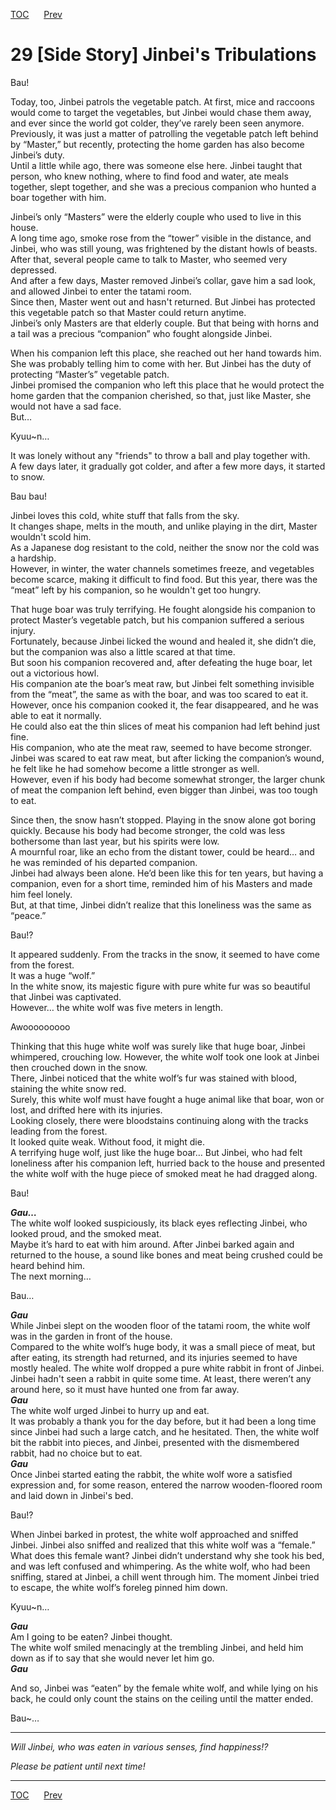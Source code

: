 [TOC](../readme.md)&nbsp;&nbsp;&nbsp;&nbsp;&nbsp;&nbsp;[Prev](section_0028.md)&nbsp;&nbsp;&nbsp;&nbsp;&nbsp;&nbsp;



# 29 \[Side Story\] Jinbei's Tribulations

Bau!  
  
Today, too, Jinbei patrols the vegetable patch. At first, mice and
raccoons would come to target the vegetables, but Jinbei would chase
them away, and ever since the world got colder, they’ve rarely been seen
anymore.  
Previously, it was just a matter of patrolling the vegetable patch left
behind by “Master,” but recently, protecting the home garden has also
become Jinbei’s duty.  
Until a little while ago, there was someone else here. Jinbei taught
that person, who knew nothing, where to find food and water, ate meals
together, slept together, and she was a precious companion who hunted a
boar together with him.  
  
Jinbei’s only “Masters” were the elderly couple who used to live in this
house.  
A long time ago, smoke rose from the “tower” visible in the distance,
and Jinbei, who was still young, was frightened by the distant howls of
beasts. After that, several people came to talk to Master, who seemed
very depressed.  
And after a few days, Master removed Jinbei’s collar, gave him a sad
look, and allowed Jinbei to enter the tatami room.  
Since then, Master went out and hasn't returned. But Jinbei has
protected this vegetable patch so that Master could return anytime.  
Jinbei’s only Masters are that elderly couple. But that being with horns
and a tail was a precious “companion” who fought alongside Jinbei.  
  
When his companion left this place, she reached out her hand towards
him. She was probably telling him to come with her. But Jinbei has the
duty of protecting “Master’s” vegetable patch.  
Jinbei promised the companion who left this place that he would protect
the home garden that the companion cherished, so that, just like Master,
she would not have a sad face.  
But…  
  
Kyuu~n…  
  
It was lonely without any "friends" to throw a ball and play together
with.  
A few days later, it gradually got colder, and after a few more days, it
started to snow.  
  
Bau bau!  
  
Jinbei loves this cold, white stuff that falls from the sky.  
It changes shape, melts in the mouth, and unlike playing in the dirt,
Master wouldn't scold him.  
As a Japanese dog resistant to the cold, neither the snow nor the cold
was a hardship.  
However, in winter, the water channels sometimes freeze, and vegetables
become scarce, making it difficult to find food. But this year, there
was the “meat” left by his companion, so he wouldn't get too hungry.  
  
That huge boar was truly terrifying. He fought alongside his companion
to protect Master’s vegetable patch, but his companion suffered a
serious injury.  
Fortunately, because Jinbei licked the wound and healed it, she didn’t
die, but the companion was also a little scared at that time.  
But soon his companion recovered and, after defeating the huge boar, let
out a victorious howl.  
His companion ate the boar’s meat raw, but Jinbei felt something
invisible from the “meat”, the same as with the boar, and was too scared
to eat it.  
However, once his companion cooked it, the fear disappeared, and he was
able to eat it normally.  
He could also eat the thin slices of meat his companion had left behind
just fine.  
His companion, who ate the meat raw, seemed to have become stronger.
Jinbei was scared to eat raw meat, but after licking the companion’s
wound, he felt like he had somehow become a little stronger as well.  
However, even if his body had become somewhat stronger, the larger chunk
of meat the companion left behind, even bigger than Jinbei, was too
tough to eat.  
  
Since then, the snow hasn’t stopped. Playing in the snow alone got
boring quickly. Because his body had become stronger, the cold was less
bothersome than last year, but his spirits were low.  
A mournful roar, like an echo from the distant tower, could be heard…
and he was reminded of his departed companion.  
Jinbei had always been alone. He’d been like this for ten years, but
having a companion, even for a short time, reminded him of his Masters
and made him feel lonely.  
But, at that time, Jinbei didn’t realize that this loneliness was the
same as “peace.”  
  
Bau!?  
  
It appeared suddenly. From the tracks in the snow, it seemed to have
come from the forest.  
It was a huge “wolf.”  
In the white snow, its majestic figure with pure white fur was so
beautiful that Jinbei was captivated.  
However… the white wolf was five meters in length.  
  
Awooooooooo  
  
Thinking that this huge white wolf was surely like that huge boar,
Jinbei whimpered, crouching low. However, the white wolf took one look
at Jinbei then crouched down in the snow.  
There, Jinbei noticed that the white wolf’s fur was stained with blood,
staining the white snow red.  
Surely, this white wolf must have fought a huge animal like that boar,
won or lost, and drifted here with its injuries.  
Looking closely, there were bloodstains continuing along with the tracks
leading from the forest.  
It looked quite weak. Without food, it might die.  
A terrifying huge wolf, just like the huge boar… But Jinbei, who had
felt loneliness after his companion left, hurried back to the house and
presented the white wolf with the huge piece of smoked meat he had
dragged along.  
  
Bau!  
  
***Gau…***  
The white wolf looked suspiciously, its black eyes reflecting Jinbei,
who looked proud, and the smoked meat.  
Maybe it’s hard to eat with him around. After Jinbei barked again and
returned to the house, a sound like bones and meat being crushed could
be heard behind him.  
The next morning…  
  
Bau…  
  
***Gau***  
While Jinbei slept on the wooden floor of the tatami room, the white
wolf was in the garden in front of the house.  
Compared to the white wolf’s huge body, it was a small piece of meat,
but after eating, its strength had returned, and its injuries seemed to
have mostly healed. The white wolf dropped a pure white rabbit in front
of Jinbei.  
Jinbei hadn't seen a rabbit in quite some time. At least, there weren’t
any around here, so it must have hunted one from far away.  
***Gau***  
The white wolf urged Jinbei to hurry up and eat.  
It was probably a thank you for the day before, but it had been a long
time since Jinbei had such a large catch, and he hesitated. Then, the
white wolf bit the rabbit into pieces, and Jinbei, presented with the
dismembered rabbit, had no choice but to eat.  
***Gau***  
Once Jinbei started eating the rabbit, the white wolf wore a satisfied
expression and, for some reason, entered the narrow wooden-floored room
and laid down in Jinbei's bed.  
  
Bau!?  
  
When Jinbei barked in protest, the white wolf approached and sniffed
Jinbei. Jinbei also sniffed and realized that this white wolf was a
“female.”  
What does this female want? Jinbei didn’t understand why she took his
bed, and was left confused and whimpering. As the white wolf, who had
been sniffing, stared at Jinbei, a chill went through him. The moment
Jinbei tried to escape, the white wolf’s foreleg pinned him down.  
  
Kyuu~n…  
  
***Gau***  
Am I going to be eaten? Jinbei thought.  
The white wolf smiled menacingly at the trembling Jinbei, and held him
down as if to say that she would never let him go.  
***Gau***  
  
And so, Jinbei was “eaten” by the female white wolf, and while lying on
his back, he could only count the stains on the ceiling until the matter
ended.  
  
Bau~…  
  

------------------------------------------------------------------------

  
*Will Jinbei, who was eaten in various senses, find happiness!?*  
  
*Please be patient until next time!*  
  


---
[TOC](../readme.md)&nbsp;&nbsp;&nbsp;&nbsp;&nbsp;&nbsp;[Prev](section_0028.md)&nbsp;&nbsp;&nbsp;&nbsp;&nbsp;&nbsp;

